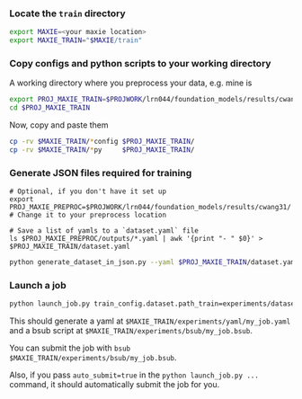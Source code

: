 ### Locate the `train` directory

```bash
export MAXIE=<your maxie location>
export MAXIE_TRAIN="$MAXIE/train"
```

### Copy configs and python scripts to your working directory

A working directory where you preprocess your data, e.g. mine is

```bash
export PROJ_MAXIE_TRAIN=$PROJWORK/lrn044/foundation_models/results/cwang31/
cd $PROJ_MAXIE_TRAIN
```

Now, copy and paste them

```bash
cp -rv $MAXIE_TRAIN/*config $PROJ_MAXIE_TRAIN/
cp -rv $MAXIE_TRAIN/*py     $PROJ_MAXIE_TRAIN/
```

### Generate JSON files required for training

```
# Optional, if you don't have it set up
export PROJ_MAXIE_PREPROC=$PROJWORK/lrn044/foundation_models/results/cwang31/  # Change it to your preprocess location

# Save a list of yamls to a `dataset.yaml` file
ls $PROJ_MAXIE_PREPROC/outputs/*.yaml | awk '{print "- " $0}' > $PROJ_MAXIE_TRAIN/dataset.yaml
```

```bash
python generate_dataset_in_json.py --yaml $PROJ_MAXIE_TRAIN/dataset.yaml --num_cpus 80 --dir_output $PROJ_MAXIE_TRAIN/experiments/datasets --train_frac 0.8 --seed 42
```

### Launch a job

```bash
python launch_job.py train_config.dataset.path_train=experiments/datasets/dataset.train.json train_config.dataset.path_eval=experiments/datasets/dataset.eval.json train_config.misc.num_gpus=6 train_config.dataset.batch_size=1 train_config.dataset.num_workers=1 train_config.loss.grad_accum_steps=2 train_config.model.name=facebook/vit-mae-base train_config.dataset.seg_size=4 train_config.misc.max_eval_iter=4 train_config.misc.data_dump_on=false train_config.logging.filename_prefix=job_name job=job_name bsub_config.ipc_workers=2 bsub_config.qos=batch bsub_config.walltime=2:00 bsub_config.num_nodes=45 bsub_config.trainer=train.fsdp.py auto_submit=true bsub_config.num_cpus_for_client=4 bsub_config.transformers_cache=huggingface
```

This should generate a yaml at `$MAXIE_TRAIN/experiments/yaml/my_job.yaml` and a
bsub script at `$MAXIE_TRAIN/experiments/bsub/my_job.bsub`.

You can submit the job with `bsub $MAXIE_TRAIN/experiments/bsub/my_job.bsub`.

Also, if you pass `auto_submit=true` in the `python launch_job.py ...` command,
it should automatically submit the job for you.
